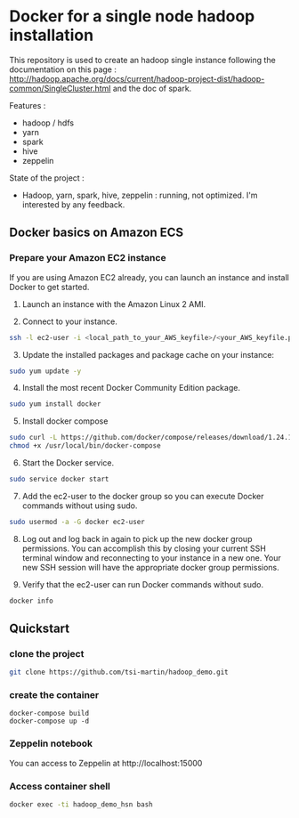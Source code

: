 Docker for a single node hadoop installation
============================================

This repository is used to create an hadoop single instance following the documentation on this page :
http://hadoop.apache.org/docs/current/hadoop-project-dist/hadoop-common/SingleCluster.html and the doc
of spark.

Features :

* hadoop / hdfs
* yarn
* spark
* hive
* zeppelin

State of the project :

* Hadoop, yarn, spark, hive, zeppelin : running, not optimized. I'm interested by any feedback.


Docker basics on Amazon ECS
---------------------------

### Prepare your Amazon EC2 instance

If you are using Amazon EC2 already, you can launch an instance and install Docker to get started. 

1. Launch an instance with the Amazon Linux 2 AMI. 

2. Connect to your instance. 
```bash
ssh -l ec2-user -i <local_path_to_your_AWS_keyfile>/<your_AWS_keyfile.pem> <Amazon Instance IP or FQDN> 
```

3. Update the installed packages and package cache on your instance: 
```bash
sudo yum update -y
```

4. Install the most recent Docker Community Edition package.
```bash
sudo yum install docker
```

5. Install docker compose
```bash
sudo curl -L https://github.com/docker/compose/releases/download/1.24.1/docker-compose-`uname -s`-`uname -m` -o /usr/local/bin/docker-compose
chmod +x /usr/local/bin/docker-compose
```

6. Start the Docker service.
```bash
sudo service docker start
```

7. Add the ec2-user to the docker group so you can execute Docker commands without using sudo. 
```bash
sudo usermod -a -G docker ec2-user
```

8. Log out and log back in again to pick up the new docker group permissions. You can accomplish this by closing your current SSH terminal window and reconnecting to your instance in a new one. Your new SSH session will have the appropriate docker group permissions. 

9. Verify that the ec2-user can run Docker commands without sudo. 
```bash
docker info
```

Quickstart
----------

### clone the project

```bash
git clone https://github.com/tsi-martin/hadoop_demo.git
```

### create the container

```
docker-compose build
docker-compose up -d
```

### Zeppelin notebook

You can access to Zeppelin at http://localhost:15000

### Access container shell

```bash
docker exec -ti hadoop_demo_hsn bash

